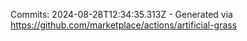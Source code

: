 Commits: 2024-08-28T12:34:35.313Z - Generated via https://github.com/marketplace/actions/artificial-grass
<br>
